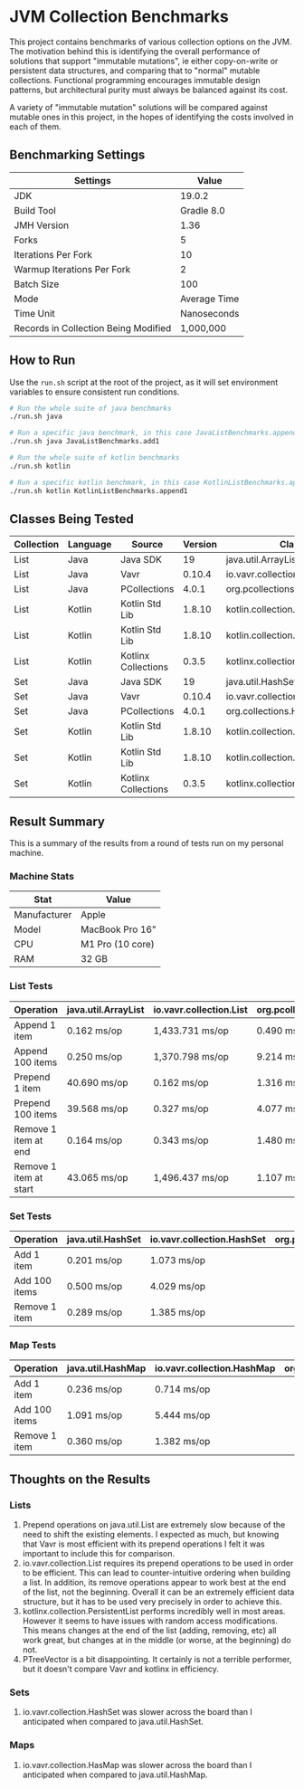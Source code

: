 # JVM Collection Benchmarks

This project contains benchmarks of various collection options on the JVM. The motivation behind this is identifying the overall performance of solutions that support "immutable mutations", ie either copy-on-write or persistent data structures, and comparing that to "normal" mutable collections. Functional programming encourages immutable design patterns, but architectural purity must always be balanced against its cost.

A variety of "immutable mutation" solutions will be compared against mutable ones in this project, in the hopes of identifying the costs involved in each of them.

## Benchmarking Settings

| Settings                             | Value        |
|--------------------------------------|--------------|
| JDK                                  | 19.0.2       |
| Build Tool                           | Gradle 8.0   |
| JMH Version                          | 1.36         |
| Forks                                | 5            |
| Iterations Per Fork                  | 10           |
| Warmup Iterations Per Fork           | 2            |
| Batch Size                           | 100          | 
| Mode                                 | Average Time |
| Time Unit                            | Nanoseconds  |
| Records in Collection Being Modified | 1,000,000    |

## How to Run

Use the `run.sh` script at the root of the project, as it will set environment variables to ensure consistent run conditions.

```bash
# Run the whole suite of java benchmarks
./run.sh java

# Run a specific java benchmark, in this case JavaListBenchmarks.append1
./run.sh java JavaListBenchmarks.add1

# Run the whole suite of kotlin benchmarks
./run.sh kotlin

# Run a specific kotlin benchmark, in this case KotlinListBenchmarks.append1
./run.sh kotlin KotlinListBenchmarks.append1
```

## Classes Being Tested

| Collection | Language | Source              | Version | Class                             |
|------------|----------|---------------------|---------|-----------------------------------|
| List       | Java     | Java SDK            | 19      | java.util.ArrayList               |
| List       | Java     | Vavr                | 0.10.4  | io.vavr.collection.List           |
| List       | Java     | PCollections        | 4.0.1   | org.pcollections.TreePVector      |
| List       | Kotlin   | Kotlin Std Lib      | 1.8.10  | kotlin.collection.List            |
| List       | Kotlin   | Kotlin Std Lib      | 1.8.10  | kotlin.collection.MutableList     |
| List       | Kotlin   | Kotlinx Collections | 0.3.5   | kotlinx.collection.PersistentList |
| Set        | Java     | Java SDK            | 19      | java.util.HashSet                 |
| Set        | Java     | Vavr                | 0.10.4  | io.vavr.collection.HashSet        |
| Set        | Java     | PCollections        | 4.0.1   | org.collections.HashTreePSet      |
| Set        | Kotlin   | Kotlin Std Lib      | 1.8.10  | kotlin.collection.Set             |
| Set        | Kotlin   | Kotlin Std Lib      | 1.8.10  | kotlin.collection.MutableSet      |
| Set        | Kotlin   | Kotlinx Collections | 0.3.5   | kotlinx.collection.PersistentSet  |

## Result Summary

This is a summary of the results from a round of tests run on my personal machine.

### Machine Stats
| Stat         | Value            |
|--------------|------------------|
| Manufacturer | Apple            |
| Model        | MacBook Pro 16"  |
| CPU          | M1 Pro (10 core) |
| RAM          | 32 GB            |

### List Tests

| Operation              | java.util.ArrayList | io.vavr.collection.List | org.pcollections.TreePVector | kotlin.collection.List | kotlin.collection.MutableList | kotlinx.collections.immutable.PersistentList |
|------------------------|---------------------|-------------------------|------------------------------|------------------------|-------------------------------|----------------------------------------------|
| Append 1 item          | 0.162 ms/op         | 1,433.731 ms/op         | 0.490 ms/op                  | 122.688 ms/op          |                               | 0.230 ms/op                                  |
| Append 100 items       | 0.250 ms/op         | 1,370.798 ms/op         | 9.214 ms/op                  | 128.721 ms/op          |                               | 0.433 ms/op                                  |
| Prepend 1 item         | 40.690 ms/op        | 0.162 ms/op             | 1.316 ms/op                  | 129.202 ms/op          |                               | 302.151 ms/op                                |
| Prepend 100 items      | 39.568 ms/op        | 0.327 ms/op             | 4.077 ms/op                  | 136.102 ms/op          |                               | 189.092 ms/op                                |
| Remove 1 item at end   | 0.164 ms/op         | 0.343 ms/op             | 1.480 ms/op                  | 123.420 ms/op          |                               | 0.225 ms/op                                  |
| Remove 1 item at start | 43.065 ms/op        | 1,496.437 ms/op         | 1.107 ms/op                  | 136.924 ms/op          |                               | 247.828 ms/op                                |

### Set Tests

| Operation     | java.util.HashSet | io.vavr.collection.HashSet | org.pcollections.HashTreePSet | kotlin.collection.Set | kotlin.collection.MutableSet | kotlinx.collections.immutable.PersistentSet |
|---------------|-------------------|----------------------------|-------------------------------|-----------------------|------------------------------|---------------------------------------------|
| Add 1 item    | 0.201 ms/op       | 1.073 ms/op                |                               |                       |                              |                                             |
| Add 100 items | 0.500 ms/op       | 4.029 ms/op                |                               |                       |                              |                                             |
| Remove 1 item | 0.289 ms/op       | 1.385 ms/op                |                               |                       |                              |                                             |

### Map Tests

| Operation     | java.util.HashMap | io.vavr.collection.HashMap | org.pcollections.HashTreePMap | kotlin.collection.Map | kotlin.collection.MutableMap | kotlinx.collections.immutable.PersistentMap |
|---------------|-------------------|----------------------------|-------------------------------|-----------------------|------------------------------|---------------------------------------------|
| Add 1 item    | 0.236 ms/op       | 0.714 ms/op                |                               |                       |                              |                                             |
| Add 100 items | 1.091 ms/op       | 5.444 ms/op                |                               |                       |                              |                                             |
| Remove 1 item | 0.360 ms/op       | 1.382 ms/op                |                               |                       |                              |                                             |

## Thoughts on the Results

### Lists

1. Prepend operations on java.util.List are extremely slow because of the need to shift the existing elements. I expected as much, but knowing that Vavr is most efficient with its prepend operations I felt it was important to include this for comparison.
2. io.vavr.collection.List requires its prepend operations to be used in order to be efficient. This can lead to counter-intuitive ordering when building a list. In addition, its remove operations appear to work best at the end of the list, not the beginning. Overall it can be an extremely efficient data structure, but it has to be used very precisely in order to achieve this.
3. kotlinx.collection.PersistentList performs incredibly well in most areas. However it seems to have issues with random access modifications. This means changes at the end of the list (adding, removing, etc) all work great, but changes at in the middle (or worse, at the beginning) do not.
4. PTreeVector is a bit disappointing. It certainly is not a terrible performer, but it doesn't compare Vavr and kotlinx in efficiency.

### Sets

1. io.vavr.collection.HashSet was slower across the board than I anticipated when compared to java.util.HashSet.

### Maps

1. io.vavr.collection.HasMap was slower across the board than I anticipated when compared to java.util.HashMap.